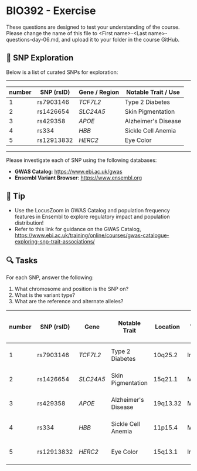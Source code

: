 # BIO392 - Exercise
These questions are designed to test your understanding of the course. 
Please change the name of this file to \<First name\>-\<Last name\>-questions-day-06.md, and upload it to your folder in the course GitHub.

## 🧬 SNP Exploration 
Below is a list of curated SNPs for exploration: 

---

| number  | SNP (rsID)  | Gene / Region  | Notable Trait / Use  |
|---------|-------------|----------------|----------------------|
| 1       | rs7903146   | *TCF7L2*       | Type 2 Diabetes      |
| 2       | rs1426654   | *SLC24A5*      | Skin Pigmentation    |
| 3       | rs429358    | *APOE*         | Alzheimer's Disease  |
| 4       | rs334       | *HBB*          | Sickle Cell Anemia   |
| 5       | rs12913832  | *HERC2*        | Eye Color            |

---

Please investigate each of SNP using the following databases:

- **GWAS Catalog**: https://www.ebi.ac.uk/gwas  
- **Ensembl Variant Browser**: https://www.ensembl.org
  
## 📌 **Tip**
- Use the LocusZoom in GWAS Catalog and population frequency features in Ensembl to explore regulatory impact and population distribution!
- Refer to this link for guidance on the GWAS Catalog, https://www.ebi.ac.uk/training/online/courses/gwas-catalogue-exploring-snp-trait-associations/

## 🔍 Tasks
For each SNP, answer the following:

1. What chromosome and position is the SNP on?
2. What is the variant type?
3. What are the reference and alternate alleles?

| number  | SNP (rsID)  | Gene        | Notable Trait        | Location | Variant  | Reference allele / Alternative allele(s) |
|---------|-------------|-------------|----------------------|----------|----------|------------------------------------------|
| 1       | rs7903146   | *TCF7L2*    | Type 2 Diabetes      | 10q25.2  | Intron   | C/G/T (forward strand)                   |
| 2       | rs1426654   | *SLC24A5*   | Skin Pigmentation    | 15q21.1  | Missense | A/G/T (forward strand)                   |
| 3       | rs429358    | *APOE*      | Alzheimer's Disease  | 19q13.32 | Missense | T/C (forward strand)                     |
| 4       | rs334       | *HBB*       | Sickle Cell Anemia   | 11p15.4  | Missense | T/A/C/G (forward strand)                 |
| 5       | rs12913832  | *HERC2*     | Eye Color            | 15q13.1  | Intron   | G/A/C (forward strand)                   |


